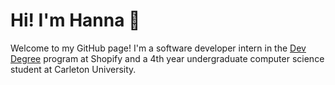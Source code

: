 <h1>Hi! I'm Hanna 👋</h1>
<p>Welcome to my GitHub page! I'm a software developer intern in the <a href="https://devdegree.ca/">Dev Degree</a> program at Shopify and a 4th year undergraduate computer science student at Carleton University.<p>
<!--
**hannakebedom/hannakebedom** is a ✨ _special_ ✨ repository because its `README.md` (this file) appears on your GitHub profile.

Here are some ideas to get you started:

- 🔭 I’m currently working on ...
- 🌱 I’m currently learning ...
- 👯 I’m looking to collaborate on ...
- 🤔 I’m looking for help with ...
- 💬 Ask me about ...
- 📫 How to reach me: ...
- 😄 Pronouns: ...
- ⚡ Fun fact: ...
-->
